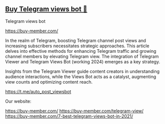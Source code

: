 ## [Buy Telegram views bot 👋](https://buy-member.com/)
Telegram views bot

https://buy-member.com/

In the realm of Telegram, boosting Telegram channel post views and increasing subscribers necessitates strategic approaches. This article delves into effective methods for enhancing Telegram traffic and growing channel members by elevating Telegram view. The integration of Telegram Viewer and Telegram Views Bot (working 2024) emerges as a key strategy.

Insights from the Telegram Viewer guide content creators in understanding audience interactions, while the Views Bot acts as a catalyst, augmenting view counts and optimizing content reach.

https://t.me/auto_post_viewsbot

Our website:

https://buy-member.com/
https://buy-member.com/telegram-view/
https://buy-member.com/7-best-telegram-views-bot-in-2021/

<!--
**telegramviews/telegramviews** is a ✨ _special_ ✨ repository because its `README.md` (this file) appears on your GitHub profile.
https://buy-member.com/
https://buy-member.com/telegram-view/
https://buy-member.com/7-best-telegram-views-bot-in-2021/
Here are some ideas to get you started:

- 🔭 I’m currently working on ...
- 🌱 I’m currently learning ...
- 👯 I’m looking to collaborate on ...
- 🤔 I’m looking for help with ...
- 💬 Ask me about ...
- 📫 How to reach me: ...
- 😄 Pronouns: ...
- ⚡ Fun fact: ...
-->
